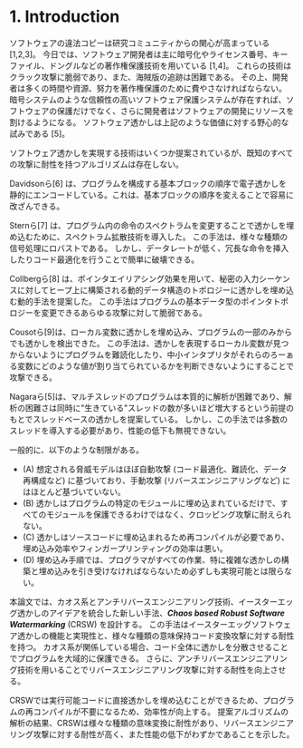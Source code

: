 # 1. Introduction

ソフトウェアの違法コピーは研究コミュニティからの関心が高まっている [1,2,3]。
今日では、ソフトウェア開発者は主に暗号化やライセンス番号、キーファイル、ドングルなどの著作権保護技術を用いている [1,4]。
これらの技術はクラック攻撃に脆弱であり、また、海賊版の追跡は困難である。
その上、開発者は多くの時間や資源、努力を著作権保護のために費やさなければならない。
暗号システムのような信頼性の高いソフトウェア保護システムが存在すれば、ソフトウェアの保護だけでなく、さらに開発者はソフトウェアの開発にリソースを割けるようになる。
ソフトウェア透かしは上記のような価値に対する野心的な試みである [5]。

ソフトウェア透かしを実現する技術はいくつか提案されているが、既知のすべての攻撃に耐性を持つアルゴリズムは存在しない。

Davidsonら[6] は、プログラムを構成する基本ブロックの順序で電子透かしを静的にエンコードしている。これは、基本ブロックの順序を変えることで容易に改ざんできる。

Sternら[7] は、プログラム内の命令のスペクトラムを変更することで透かしを埋め込むために、スペクトラム拡散技術を導入した。
この手法は、様々な種類の信号処理にロバストである。
しかし、データレートが低く、冗長な命令を挿入したりコード最適化を行うことで簡単に破壊できる。

Collbergら[8] は、ポインタエイリアシング効果を用いて、秘密の入力シーケンスに対してヒープ上に構築される動的データ構造のトポロジーに透かしを埋め込む動的手法を提案した。
この手法はプログラムの基本データ型のポインタトポロジーを変更できるあらゆる攻撃に対して脆弱である。

Cousotら[9]は、ローカル変数に透かしを埋め込み、プログラムの一部のみからでも透かしを検出できた。
この手法は、透かしを表現するローカル変数が見つからないようにプログラムを難読化したり、中小インタプリタがそれらのろーぁる変数にどのような値が割り当てられているかを判断できないようにすることで攻撃できる。

Nagaraら[5]は、マルチスレッドのプログラムは本質的に解析が困難であり、解析の困難さは同時に"生きている"スレッドの数が多いほど増大するという前提のもとでスレッドベースの透かしを提案している。
しかし、この手法では多数のスレッドを導入する必要があり、性能の低下も無視できない。

一般的に、以下のような制限がある。

- (A) 想定される脅威モデルはほぼ自動攻撃 (コード最適化、難読化、データ再構成など) に基づいており、手動攻撃 (リバースエンジニアリングなど) にはほとんど基づいていない。
- (B) 透かしはプログラムの特定のモジュールに埋め込まれているだけで、すべてのモジュールを保護できるわけではなく、クロッピング攻撃に耐えられない。
- (C) 透かしはソースコードに埋め込まれるため再コンパイルが必要であり、埋め込み効率やフィンガープリンティングの効率は悪い。
- (D) 埋め込み手順では、プログラマがすべての作業、特に複雑な透かしの構築と埋め込みを引き受けなければならないため必ずしも実現可能とは限らない。

本論文では、カオス系とアンチリバースエンジニアリング技術、イースターエッグ透かしのアイデアを統合した新しい手法、***Chaos based Robust Software Watermarking*** (CRSW) を設計する。
この手法はイースターエッグソフトウェア透かしの機能と実現性と、様々な種類の意味保持コード変換攻撃に対する耐性を持つ。
カオス系が関係している場合、コード全体に透かしを分散させることでプログラムを大域的に保護できる。
さらに、アンチリバースエンジニアリング技術を用いることでリバースエンジニアリング攻撃に対する耐性を向上させる。

CRSWでは実行可能コードに直接透かしを埋め込むことができるため、プログラムの再コンパイルが不要になるため、効率性が向上する。
提案アルゴリズムの解析の結果、CRSWは様々な種類の意味変換に耐性があり、リバースエンジニアリング攻撃に対する耐性が高く、また性能の低下がわずかであることを示した。
